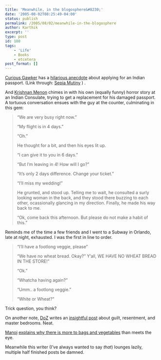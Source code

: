 ```yaml
---
title: 'Meanwhile, in the blogosphere&#8230;'
date: '2005-08-02T08:25:49-04:00'
status: publish
permalink: /2005/08/02/meanwhile-in-the-blogosphere
author: Karthik
excerpt: ''
type: post
id: 180
tags:
    - 'Life'
    - Books
    - etcetera
post_format: []
---
```

[Curious Gawker](http://curiousgawker.blogspot.com) has a [hilarious anecdote](http://curiousgawker.blogspot.com/2005/07/dancing-with-bottom-feeders.html) about applying for an Indian passport. (Link through: [Sepia Mutiny](http://www.sepiamutiny.com/sepia/archives/001921.html#more) ) .

And [Krishnan Menon](http://www.brutalclarity.com/index.php/weblog/more/a_customer_service_story/) chimes in with his own (equally funny) horror story at an Indian Consulate, trying to get a replacement for his damaged passport. A tortuous conversation ensues with the guy at the counter, culminating in this gem:

> “We are very busy right now.”
> 
> “My flight is in 4 days.”
> 
> “Oh.”
> 
> He thought for a bit, and then his eyes lit up.
> 
> “I can give it to you in 6 days.”
> 
> “But I’m leaving in 4! How will I go?”
> 
> “It’s only 2 days difference. Change your ticket.”
> 
> “I’ll miss my wedding!”
> 
> He grunted, and stood up. Telling me to wait, he consulted a surly looking woman in the back, and they stood there buzzing to each other, ocassionally glancing in my direction. Finally, he made his way back to me.
> 
> “Ok, come back this afternoon. But please do not make a habit of this.”

Reminds me of the time a few friends and I went to a Subway in Orlando, late at night, exhausted. I was the first in line to order.

> “I’ll have a footlong veggie, please”
> 
> “We have no wheat bread. Okay?” Y’all, WE HAVE NO WHEAT BREAD IN THE STORE!”
> 
> “Ok.”
> 
> “Whatcha having again?”
> 
> “Umm.. a footlong veggie.”
> 
> “White or Wheat?”

Trick question, you think?

On another note, [DoZ](http://booksmovieslife.blogspot.com) writes an [insightful post](http://booksmovieslife.blogspot.com/2005/07/guilt-or-resentment-lets-flip-coin.html) about guilt, resentment, and master bedrooms. Neat.

 [Manoj](http://www.minorscale.net) [explains why there is more to bags and vegetables](http://minorscale.net/index.php/archives/2005/07/22/124/) than meets the eye.

Meanwhile this writer (I’ve always wanted to say *that*) lounges lazily, multiple half finished posts be damned.